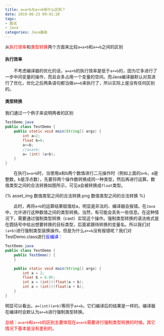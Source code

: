 ```yaml
---
title: a=a+b与a+=b有什么区别？
date: 2019-06-23 09:41:20
tags:
- 面试
- Java
categories: Java基础
---
```


从<span style="color:red">执行效率</span>和<span style="color:red">类型转换</span>两个方面来比较`a=a+b`和`a+=b`之间的区别

#### 执行效率

&emsp;&emsp;不考虑编译器的优化的话，`a=a+b`的执行效率是低于`a+=b`的，因为它多进行了一步中间变量的操作，而且会多占用一个变量的空间。而Java编译器默认对其进行了优化，优化之后两条语句都当做`a+=b`来执行了，所以实际上是没有任何区别的。

#### 类型转换

我们通过一个例子来说明两者的区别

```java
TestDemo.java
public class TestDemo {
    public static void main(String[] args) {
        int a=2;
        float b=6;
        a+=b;
        //a=a+b;
        a= (int) (a+b);
    }
}
```

&emsp;&emsp;在执行`a=a+b`时，当使用a和b两个数值进行二元操作时（例如上面的`a+b`，a是整数，b是浮点数），先要将两个操作数转换成同一种类型，然后再进行运算。数值类型之间的合法转换如图所示，可见a会被转换成`float`类型。

{% asset_img 数值类型之间的合法转换.png 数值类型之间的合法转换 %}

&emsp;&emsp;此时，再将`a+b`的运算结果赋值给a，明显是非法的、编译器会报错。在`Java`中，允许进行这种数值之间的类型转换。当然，有可能会丢失一些信息。在这种情况下，需要通过强制类型转换（cast）实现这个操作。强制类型转换的语法格式是在圆括号中给出想要转换的目标类型，后面紧跟待转换的变量名。所以我们对`(a+b)`进行强制类型装换操作。但是为什么`a+=b`没有报错呢？我们对TestDemo.class进行<span style="color:blue">反编译</span>：

```java
TestDemo.java
public class TestDemo {
    public TestDemo() {
    }

    public static void main(String[] args) {
        int a = 2;
        float b = 6.0F;
        int a = (int)((float)a + b);
        int a = (int)((float)a + b);
    }
}
```

明显可以看出，`a=(int)(a+b)`等同于`a+=b`，它们编译后的结果是一样的。编译器在编译时会默认为`a+=b`进行强制类型转换。

<span style="color:red">总结：`a=a+b`和`a+=b`的区别主要体现在`a=a+b`需要进行强制类型转换的时候。其它情况下基本是没有差别的。</span>

